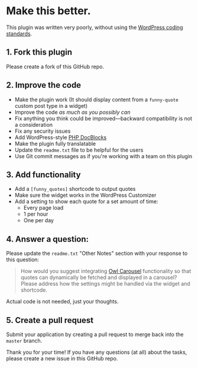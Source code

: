 # Make this better.

This plugin was written very poorly, without using the [WordPress coding standards](https://codex.wordpress.org/WordPress_Coding_Standards).

## 1. Fork this plugin

Please create a fork of this GitHub repo.

## 2. Improve the code

- Make the plugin work (It should display content from a `funny-quote` custom post type in a widget)
- Improve the code _as much as you possibly can_
- Fix anything you think could be improved—backward compatibility is not a consideration
- Fix any security issues
- Add WordPress-style [PHP DocBlocks](https://make.wordpress.org/core/handbook/best-practices/inline-documentation-standards/php/)
- Make the plugin fully translatable
- Update the `readme.txt` file to be helpful for the users
- Use Git commit messages as if you're working with a team on this plugin

## 3. Add functionality

- Add a `[funny_quotes]` shortcode to output quotes
- Make sure the widget works in the WordPress Customizer
- Add a setting to show each quote for a set amount of time:
    - Every page load
    - 1 per hour
    - One per day

## 4. Answer a question:

Please update the `readme.txt` "Other Notes" section with your response to this question:

> How would you suggest integrating [Owl Carousel](http://owlgraphic.com/owlcarousel/) functionality so that quotes can dynamically be fetched and displayed in a carousel? Please address how the settings might be handled via the widget and shortcode.

Actual code is not needed, just your thoughts.

## 5. Create a pull request

Submit your application by creating a pull request to merge back into the `master` branch.

Thank you for your time! If you have any questions (at all) about the tasks, please create a new issue in this GitHub repo.